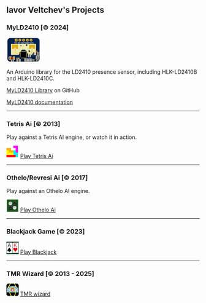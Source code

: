 <link rel="shortcut icon" type="image/x-icon" href="favicon.ico">

## Iavor Veltchev's Projects


### MyLD2410 [&copy; 2024]
![LD2410C](images/ld2410c.png)

An Arduino library for the LD2410 presence sensor, including HLK-LD2410B and HLK-LD2410C.

[MyLD2410 Library](https://github.com/iavorvel/MyLD2410) on GitHub

[MyLD2410 documentation](https://iavorvel.github.io/site/MyLD2410/classMyLD2410.html)

---
### Tetris Ai [&copy; 2013]
Play against a Tetris AI engine, or watch it in action.

![Tetris icon](images/tetris32.png) [Play Tetris Ai](https://iavorvel.github.io/site/tetrisAi)


---
### Othelo/Revresi Ai [&copy; 2017]

Play against an Othelo AI engine.

![Othelo icon](images/reversi23.png) [Play Othelo Ai](https://iavorvel.github.io/site/reversi)


---
### Blackjack Game [&copy; 2023]

![Blackack icon](images/back32.png) [Play Blackjack](https://iavorvel.github.io/site/bjack)


---
### TMR Wizard [&copy; 2013 - 2025]

![TMRwiz icon](images/tmrwiz.png) [TMR wizard](https://iavorvel.github.io/site/TMRwiz)
